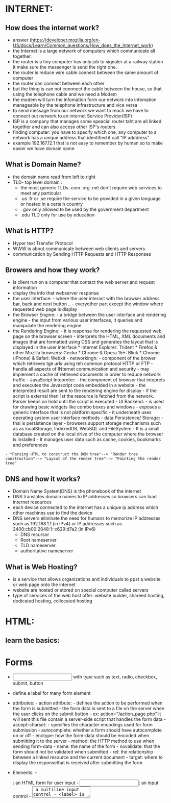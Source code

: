# INTERNET:
## How does the internet work?
   - answer (https://developer.mozilla.org/en-US/docs/Learn/Common_questions/How_does_the_Internet_work)
   - the Internet is a large network of computers which communicate all together.
   - the router is a tiny computer has only job to signaler at a railway station it make sure the messenger is send the right one.
   - the router is reduce wire cable connect between the same amount of computer
   - the router can connect between each other
   - but the thing is can not connnect the cable between the house, so that using the telephone cable  and we need a Modem
   - the modem will turn the infomation form our network into infomation manageable by the telephone infrastructure and vice versa
   - to send message from our network we want to reach we have to connect out network to an internet Service Provider(ISP)
   - ISP is a company that manages some speacial router taht are all linked together and  can also access other ISP's routers
   - finding computer: you have to specify which one, any computer to a network has a unique  address that identified it call "IP adddress"
   - example 192.167.12.1 that is not easy to remember by human so to make easier we have domain name
## What is Domain Name?
   - the domain name read from left to right
   - TLD- top level domain : 
        - the most generic TLDs .com .org .net don't require web services to meet any particular
        - .us .fr or .se require the service to be provided in a given language or hosted in a certain country
        - . gov only allowed to be used by the government department
        - .edu TLD only for use by education
## What is HTTP?
   - Hyper text Transfer Protocol
   - WWW is about communicate between web clients and servers
   - communication by Sending HTTP Requests and HTTP Responses
## Browers and how they work?
   - is client run on a computer that contact the web server and request information
   - display the info that webserver response
   - the user interface: 
            - where the user interact with the browser address bar, back and next button ..
            - everyother part except the window where requested web page is display
   - the Browser Engine:
            - a bridge between the user interface and rendering engine
            - the input from various user interfaces, it queries and manipulate the rendering engine
   - the Rendering Engine: 
            - it is response for rendering the requested web page on the browser screen 
            - interprets the HTML, XML documents and images that are formatted using CSS and generates the layout that is displayed in the user interface
            * Internet Explorer: Trident
            * Firefox & other Mozilla browsers: Gecko
            * Chrome & Opera 15+: Blink
            * Chrome (iPhone) & Safari: Webkit
    - networkingh:
            - component of the brower which retrieves tge urls using teh common protocol HTTP or FTP
            - handle all aspects of INternet communication and security
            - may implement a cache of retrieved documents in order to reduce network traffic
    - JavaScript Intepreter:
            - the component of browser that inteprets and executes the Javascript code embedded in a website
            - the interpreted result are sent to the rendering engine for display
            - if the script is external then 1st the resource is fetched from the network. Parser keeps on hold until the script is executed
    - UI Backend:
            - is used for drawing basic widgets like combo boxes and windows
            - exposes a generic interface  that is not platform specific
            - it underneath uses operating system user interface methods
    - data Persistence/ Storage: 
            - thsi is persistence layer
            - browsers support storage mechanisms such as as localStorage, IndexedDB, WebSQL and FileSystem
            - It is a small database created on the local drive of the computer where the browser is installed 
            - It manages user data such as cache, cookies, bookmarks and preferences

    - "Parsing HTML to construct the DOM tree"--> "Render tree construction"--> "Layout of the render tree"--> "Painting the render tree"
## DNS and how it works?
- Domain Name System(DNS) is the phonebook of the internet
- DNS translates domain names to IP addresses so browsers can load internet resources
- each device connected to the internet has a unique ip address which other machines use to find the device 
- DNS servers eliminate the need for humans to memorize IP addresses such as 192.168.1.1 (in IPv4) or IP addresses such as 
2400:cb00:2048:1::c629:d7a2 (in IPv6)
    - DNS recursor
    - Root nameserver
    - TLD nameserver
    - authoritative nameserver
## What is Web Hosting?
- is a service that allows organizations and individuals to ppst a website or web page onto the internet
- website are hosted or stored on special computer called servers
- type of services of the web host offer: website builder, shareed hosting, dedicated hosting, collocated hosting
# HTML:
## learn the basics:
# Forms
- <input type=""> with type such as text, radio, checkbox, submit, button
- <lable> define a label for many form element
- attributes: 
                - action attribute:
                                 - defines the action to be performed when the form is submitted 
                                 - the form  data is sent to a file on the server when the user clicks on the submit button
                                 - ex: action="/action_page.php" it will sent this file contain a server-side script that handles the form data
                - accept-charset:
                        - specifies the character encodings used for form submission
                - autocomplete: whether a form should have autocomplete on or off
                - enctype: how the form-data should be encoded when submitting it to the server
                - method: the HTTP method to use when sending form-data
                - name: the name of the form 
                - novalidate: that the form should not be validated when submitted
                - rel: the relationship between a linked resource and the current document
                - target: where to display the responsethat is received after submitting the form 
- Elements:
        - <form> : an HTML form for user input
        - <input>: an input control 
        - <textarea> a multiline input control
        - <label> is a lablel for an input
        - <fieldset> related element in form 
        - <legend> a caption for a fieldset element
        - <select> a drop-down list
        - <optgroup> a group of related options in a drop-down list
        - <option> an option in a drop-down list
        - <button> 
        - <datalist> alist of predefined options for input control
        - <output> defines the result of a calculation

- Accessibility:
        - provide the user a good way to navigate and interact with  your site, make HTMl code as sematic as possible 
        - non-sematic : div span
        - sematic form table article
- SEO:
        - tags for SEO that will affect how your website perform on the internet
        - using <title> tag how searches see your page in google and BIng
        - Meta Description tags
        - Header tags
        - Alt tags for images
# CSS:
- position : 
        - relative  to it normal position, 
        - static is by default according to normal flow, 
        - fixed is relative to viewport same place when pages is scrolled
        - absolute is relative to nearest positioned ancestor
- Specificity:
        - there are two or more conflicting CSS rules that point to same element, will follow the Hierarchy rule
                - Inline style :attached directly to the element to be style
                - IDs: an I is a unique identifier the page element
                - Classes, attributes and pseudo-classes: .classes, [atributes], pseudo-classes such as :hover, :focus
                - Elements and pseudo-elements: h1, div, ... :before, :after
        - Equal specificity: latest rule count
        - the more specific than will be applied 
        - contextual selector are more specifich than single element selector : the embedded style sheet is closer to the element to be styled
        - A class selector beats any number of element selectors :  a class selector such as .intro beats h1, p, div, 
        - the universal selector and inherited values have a specificity of 0
- Media Queries:
        - use to response to media types
        - such as : 
                - width and height of the viewport
                - w and h of device
                - orientation
                - resolution
        - @media not|only mediatype and (expressions){
                CSS-code;
        }
        - mediatype: 
                - all: used for all media type devices
                - print: used for printers
                - screen: used for computer screens, * screen
                - speech: used for screenreader that read the page out loud
- Float: 
        - property that is used for positioning and formatting content let an image float left to the text in a containner
        - left right none inherit
- Clear:
        - what elements can float beside the cleared element  and on which side
        - if the element is taller than the element containing it, and it is floated, it will overflower ougtside the container using {overflow : auto} to fix
- display:
        - if/how an element is displayed
        - value is : block , inline
- visibility:
        - whether or not an element should be 
- Box Model:(is used when talking about design an layout)
        - consists of margins, borders, padding nad actual content
        - content is the box where text and image appear
        - padding is transparent, clears an area around content
        - border is area around padding
        - margin clears an area outside the border, margin is transparent
- CSS Grid:
        - using base layout systemt, with row and columns , without ahving using the floats and positioning
        - set display to grid or inline-grid
        - attribute : grid-column-gap, grid-row-gap, grid-gap
        - grid-template-columns: defines the number of columns in your grid layout
        - grid-template-row: defines the number of rows
        - grid items, grid container contains grid items by default has one grid items but can style the grid items so will span multiple columns and row
        - grid-column defines on which column to places an items short hand for column start column end
        - grid-row short hand for grid-row-start  grid-row-end
        - ex: grid-row: 1 / 4  is start at row 1 end on row 4
        - ex :grid-row : 1/ span 2 start at row 1 and span 2 rows
        - grid-area: start row / start col / end row / end col 
        - grid-template-areas named grid items can be referred by this property of the grid container
- CSS FLexBox:
        - block for sections a webpage
        - Inline for text
        - table for two dimensional table data
        - positioned, for explicit position of an element
        - propeties: flex-direction, flex-wrap, flex-flow, justify-content, align-items, align-items, align-content
        - flex items: order , flex-grow, flex-shrink, flex-basis, flex, align-self
        - flex responsive : display: flex, flex directtion

# JavaScript
## instroduction:
- getELementById(): document.getElementById("demo").innerHTML ="hello javascript";
- place inside the <script>
-  Js vs Java language:
        - resembles Java but does not have Java static typing and stong type check
        - js follows most java expression syntax, naming convention and basic control flow constructs
        - JS also support function without any apecial declarative requirements
        - dont need to declare all var, classes ,and methods
        - dont have to concern with whether methods are public private protected
        - Java is class based programming language designed for fast execution and type safety
        - type safety means that you cant cast a java integer into an object reference or access private memory by corrupting Java Bytecodes, Class-based model means that programming consist exclusive  of calss and their methpd
        - inheritance nad strong type resquires tightly coupled object hiearchies
        - java more complex than javascript
- JavaScript and ECMAScript
        - The ECMAScript specification is a set of requirements for implemenitn EcmaScript. 
        - ES doc is not intended to help scipt programmers. use js doc for information when writing scripts
        - js doc descripber aspects of language that are appropriate for a js progammer
## basic:
- comments  : // /***/ 
- Declarations: var let const
- Data types:
        - primitives
                - Boolean
                - null
                - undefined
                - Number
                - BigInt
                - String
                - Symbol
        - Object

- Converting string to number:
        - parseInt()
        - parserFloat()

- Literals
        - Array
        - Boolean
        - Floating-point
        - Numeric
        - Object
        - RegExp
        - String
- Exception handling statements
        - throw expression
        - try ... catch
        - try{ 
        -       func(param) // this may throe an error
        -}catch (e){
        -       handleError(e) // if an error occurrde, handle it
        -}finally{ 
        -       closeMyfile() // always close the resource
        - }
- Regular expression
        - let re = /ab+c/;
        - let re = new RegExp('ab+');
        - Character classes \, ., \cX, \d, \D, \fooo, [\d]
        - AsserTions : ^, $, x(?=y), include boundaries, which indicate the beginnings and ending of lines and words, and other patterns indicating in some way that a match is posible
        - sepecial character such as * then using Backslash 
        - exec() return array info or null on mismatch
        - test() return true false
        - match() return all of matches capturing or null
        - matchAll() iterator containing all of the matches
        - search() test for a match in a string return index match 
        - replace() search match and replce match 
        - replaceAll() search all  and replace all
        - split() used regular expression or a fixed string to break a string into an array of substrings
- class-based vs. prototype-based languages
        - object-oriented languages: classes and instances
        - class defines all of the properties that characterize a certain set of object
        - an Instance, on the other hand, is the instantiation of a class
        - subclasses and inheritance
        - js all object can inherit from another object
        - define and create a set of object with constructor functions
        - uising new to creation of new object
        - construction of object hierarchy :
                                 - java :construct an object hierachy by using class definitions to define subclasses of existing classes
                                 - js: construct by assigning an object as the prototype associated with a constructor function
        - Inheritance model: 
                                - java: by following the class chain
                                - js: by followign prototype chain
        - extension of properties:
                                - java": class definition specifies all properties of all instances of a class. Cannot add properties dynamically at run time
                                - js: constructor function or prototype specifies an initial set of properties. can add or remove dynamically to individual objects or to the entire set of object
- Promise:
        - is an object representing the eventual completion or failure of an asynchronous operation
        - a promise is return object to which you attach callbacks, instead of passing callbacks into a function
        - chaining : const promise = dosomething();
        -            const promise2= promise.then(successCallback, failureCallBack)
        - it is possible to chain after a failure such as catch
        - you migght recall seeing failurecallback three times in the pyramid of doom earlier compared to only once at the end of the promise chain 
        - Rejection event: whenever a promise is rejected , one of two events  is sent to the global scope:
                - rejectionhandled: sent when promise is rejected, after that rekection has been handled by the executors reject function
                - unhandledredjection: sent when a promise is rejected but there is no rejection handler availabler
        - there make it possible to offer fallback error handing for promises, as well as to help debug issues with your promise managemen. these handlers are globalper context, so all errors will go to the same event handlers, regardless of source 
        - one case of special usefulness when writing code for node.js its common that modules you include in your project may have unhandle rejected promises
        logged to the console by the Node.js runtime by adding handler in node.js
        - process.on("unhandledRejection", (reason, promise)=> {
                // the code what todo and should do here
        })
        - in an ideal world all asynchronous functions would already return promises. unforturnately, some APIs still expect success and or failure callbacks to be passed in the old way
        - .resolve(), .reject()
        - .all(), .race() tools for running asynchronous operation in parallel
        - composeAsync() will accept any number of functions as arguments, and will return a new function that accepts an initial valeu to be passed through the composition pipeline
        - Timming 
        - Nesting
- DOM manipulation:
        - to gain familiarity with the core DOM APIs, and the other APIs commonly associated with DOM and document manipulation 
        - Navigator:represent the state and identify  of teh browser exist on the web, can use this object to retrieve things like the user's preferred language, a media stream from the users webcame,etc
        - Window: is the browser tap taht a web page is loaded into, is object window in js, manipulate the doccument loaded into that window store data spaecific to that document on the client-side, attach an event handler to current window 
        - Document: is the actual page loaded into the window, can using this object to manipulate the HTML CSS 
                - element node: an element as it exist in the DOM
                - root node: top node in the tree which in the case of hTMl is always HTML
                - child node: a node directly inside another node 
                - descendant node : a node anywhere inside another node
                - parent node: a node which has a node inside
                - sibling nodes: nodes that sit on the same level in the DOM
                - Tex node : a node containing a text string
                - querySelector()
                - querySelectorAll()
                - getElementById()
                - getElementByTagName()
- Fetch API:
        - diff from jQuery.ajax():
                - fetch wont reject on http error status
                - fetch can receive cross site cookie
                - fetch wont sent cookies
        - supplying resquest options:
                - method can optionally accept a second parameter, and init object that allows you to control a number of different setting
        - Send a Request to a Server
                - open("GET", "ajax_info.txt, true); specifies the type of request,
                                - method: the type of request: GET or POST
                                - url: the server (file) location
                                - async: true(asynchronous) or false(sychronous)
                - send();  sends the request to the server used for GET
                - sent(string): sends the request to the server used for POST
                -POST over GET for cached file is not an option, sending a large amount of dta to the server, sending user input, POST is more robust and secure than GET
        - Synchronous Request
        - Server REsponse:
                - onreadystatechange : defines a function to be called when the readystate property changes
                - readyState :
                        - holds the statis of the  XMLHTTPRequest
                        - 0 : request not initialized
                        - 1: server connecttion established
                        - 2: request received
                        - 3: processing request
                        - 4: request finished and response is ready
                - status:
                        - 200: OK
                        - 403: Forbidden
                        - 404: page not found
                - statusText:
                        Returns the status-text
                - property:
                - responseText get teh response data as a string
                - responseXML get teh response data as XML data
                - methods:
                - getResponseHeader(): return specific header information form the server resource
                - getAllResponseHeaders(): return all the header information from the server resource
- ES6:
        - let keyword
        - const keyword
        - arrow function 
        - class classname{constructor(){....}} not an object it is a template for javascript object
        - promise
        - .find()
        - .findIndex()
        - Number.isInteger(), isSafeInteger(), isFinite(), isNaN()
- modular Javascript:
        - dependdent on the import and export
- Hoisting is  default behabvior of moving declarations to the top
        - variable can use before it declare
        - overlooked behavior of javaScript
        - using let variable before it is declared will result in ReferenceError
        - to avoid bugs, always declare all variables at the beginning of every scope
- "use strict" can not use undeclared variables
        - write secure mode
        - using an oject without declaring it is not allowed
        - deleting a variable is not allowed
        - deleting a function is not allowed
        - deleting an undeletable property is not allowed
        - duplicating a paramenter name is not allowed
        - octal numeric literal are not allowed
        - octal  escapse character are not allowed
        - writing to a read-only, get-only property is not allowed
        - argumnets with can not use as variable
        - for security reasons, eval() is not allowed to create variable in the scope from which it was called
        - for "this" in strict mode it will return underfined and functions in normal mode will return the global object
- Prototypes:
        - object constructor:
- Shadow DOM:
        -  is a key part of this, providing a way to attach a hidden separated DOM to an element
        - shadow host : the regular DOm node that the shadow DOM is attached to
        - shadow tree:  The DOM tree inside teh shadow DOM
        - Shadow boundary: the place where the shadow DOM ends, and the regular DOM begins
        - shadow root: the root node of the shadow tree
- basic usage:
        - element.attachShadow() with mode : 'open', 'closed'
        - element.shadowRoot;
- Event Bubbling :
        - event propagation model wherein listeners are fired from the target of the event, up
- Capturing phase: the event goes down to the element
- target phase : the event reached the target elemnet
- bubbling phase: the event bubbles up from the element.
# Web Security Knowlege:
## HTTP :  
        - send data between a web browser and a website
        - no one else can access the data, Because it used TLS protocol to encrypt communication
- How it work ?
        - uses encryption communication protoco, Named Transport Layer Security
        - was known as Secure Sockets Layer(SSL)
        - encryption uses two keys:   
                - public key: this shared between the browser and website
                - private key : this key used to decrypt information encrypted by the public key and it not shared out of the server
- TLS ?
        - the most protocol in use and designed to facilitate privacy, data security for communications over the internet
        - the use case o TLS is encrypting the communication between  applicaiton and servers, emails, messaging voice by Use (VoIP)
        - must install the TLS and SSL certification
        - TLS handshake step
        - determind the version of the TLS will use during  the session
        - authenticate the identity of the server by using TLS certificate
        - generate the session key for use during the session after the handshake process ended
- SSL? 
        - secure Socket Layer. an encryption base internet security protocol, it was founded for the ensuting of the integrity and privacy of the connections of the internet by Netscape
- CORS?
        - Crossing Origin Resource SHaring is Machanism that uses HTTP header to specify which outer origin have access to the local asset and 
        - how can access it  that is mean we can make a white list for the allowed crossing origins that has access to our assets
        - when the site makes a get request to get resource from the out server, the browser add a header that contain s the origin like http://www.example.com
        - server receives req and searches in it white list Access-Control-Allow-Origin: *
        - if the server specifies the methods it will compare the request  method with its example
- OWASP?
        - security knowlege framework
        - static code analysis
        - code reviews
        - security automation testing
        - penetration test
- Content Security Policy:
        - is an added layer of security that helps to detect and mitigate certain type of attacks, including cross site scripting and data injection attacks        









                






        
